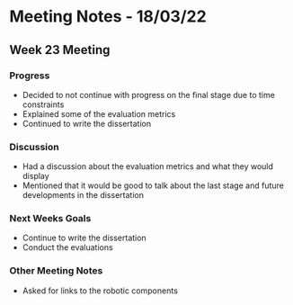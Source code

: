 # Meeting Notes - 18/03/22

## Week 23 Meeting 

### Progress 

- Decided to not continue with progress on the final stage due to time constraints 
- Explained some of the evaluation metrics 
- Continued to write the dissertation

### Discussion 

- Had a discussion about the evaluation metrics and what they would display 
- Mentioned that it would be good to talk about the last stage and future developments in the dissertation

### Next Weeks Goals 

- Continue to write the dissertation 
- Conduct the evaluations 

### Other Meeting Notes 

- Asked for links to the robotic components 